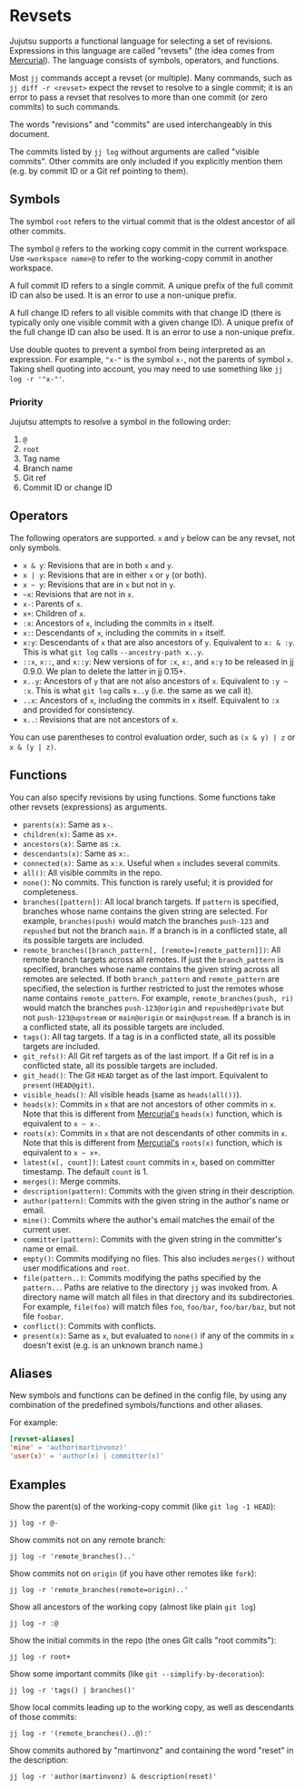 # Revsets

Jujutsu supports a functional language for selecting a set of revisions.
Expressions in this language are called "revsets" (the idea comes from
[Mercurial](https://www.mercurial-scm.org/repo/hg/help/revsets)). The language
consists of symbols, operators, and functions.

Most `jj` commands accept a revset (or multiple). Many commands, such as
`jj diff -r <revset>` expect the revset to resolve to a single commit; it is
an error to pass a revset that resolves to more than one commit (or zero
commits) to such commands.

The words "revisions" and "commits" are used interchangeably in this document.

The commits listed by `jj log` without arguments are called "visible commits".
Other commits are only included if you explicitly mention them (e.g. by commit
ID or a Git ref pointing to them).

## Symbols

The symbol `root` refers to the virtual commit that is the oldest ancestor of
all other commits.

The symbol `@` refers to the working copy commit in the current workspace. Use
`<workspace name>@` to refer to the working-copy commit in another workspace.

A full commit ID refers to a single commit. A unique prefix of the full commit
ID can also be used. It is an error to use a non-unique prefix.

A full change ID refers to all visible commits with that change ID (there is
typically only one visible commit with a given change ID). A unique prefix of
the full change ID can also be used. It is an error to use a non-unique prefix.

Use double quotes to prevent a symbol from being interpreted as an expression.
For example, `"x-"` is the symbol `x-`, not the parents of symbol `x`.
Taking shell quoting into account, you may need to use something like
`jj log -r '"x-"'`.

### Priority

Jujutsu attempts to resolve a symbol in the following order:

1. `@`
2. `root`
3. Tag name
4. Branch name
5. Git ref
6. Commit ID or change ID

## Operators

The following operators are supported. `x` and `y` below can be any revset, not
only symbols.

* `x & y`: Revisions that are in both `x` and `y`.
* `x | y`: Revisions that are in either `x` or `y` (or both).
* `x ~ y`: Revisions that are in `x` but not in `y`.
* `~x`: Revisions that are not in `x`.
* `x-`: Parents of `x`.
* `x+`: Children of `x`.
* `:x`: Ancestors of `x`, including the commits in `x` itself.
* `x:`: Descendants of `x`, including the commits in `x` itself.
* `x:y`: Descendants of `x` that are also ancestors of `y`. Equivalent
   to `x: & :y`. This is what `git log` calls `--ancestry-path x..y`.
* `::x`, `x::`, and `x::y`: New versions of for `:x`, `x:`, and `x:y` to be
  released in jj 0.9.0. We plan to delete the latter in jj 0.15+.
* `x..y`: Ancestors of `y` that are not also ancestors of `x`. Equivalent to
  `:y ~ :x`. This is what `git log` calls `x..y` (i.e. the same as we call it).
* `..x`: Ancestors of `x`, including the commits in `x` itself. Equivalent to
  `:x` and provided for consistency.
* `x..`: Revisions that are not ancestors of `x`.

You can use parentheses to control evaluation order, such as `(x & y) | z` or
`x & (y | z)`.

## Functions

You can also specify revisions by using functions. Some functions take other
revsets (expressions) as arguments.

* `parents(x)`: Same as `x-`.
* `children(x)`: Same as `x+`.
* `ancestors(x)`: Same as `:x`.
* `descendants(x)`: Same as `x:`.
* `connected(x)`: Same as `x:x`. Useful when `x` includes several commits.
* `all()`: All visible commits in the repo.
* `none()`: No commits. This function is rarely useful; it is provided for
  completeness.
* `branches([pattern])`: All local branch targets. If `pattern` is specified,
  branches whose name contains the given string are selected. For example,
  `branches(push)` would match the branches `push-123` and `repushed` but not
  the branch `main`. If a branch is in a conflicted state, all its possible
  targets are included.
* `remote_branches([branch_pattern[, [remote=]remote_pattern]])`: All remote
  branch targets across all remotes. If just the `branch_pattern` is specified,
  branches whose name contains the given string across all remotes are
  selected. If both `branch_pattern` and `remote_pattern` are specified, the
  selection is further restricted to just the remotes whose name contains
  `remote_pattern`. For example, `remote_branches(push, ri)` would match the
  branches `push-123@origin` and `repushed@private` but not `push-123@upstream`
  or `main@origin` or `main@upstream`. If a branch is in a conflicted state,
  all its possible targets are included.
* `tags()`: All tag targets. If a tag is in a conflicted state, all its
  possible targets are included.
* `git_refs()`:  All Git ref targets as of the last import. If a Git ref
  is in a conflicted state, all its possible targets are included.
* `git_head()`: The Git `HEAD` target as of the last import. Equivalent to
  `present(HEAD@git)`.
* `visible_heads()`: All visible heads (same as `heads(all())`).
* `heads(x)`: Commits in `x` that are not ancestors of other commits in `x`.
  Note that this is different from
  [Mercurial's](https://repo.mercurial-scm.org/hg/help/revsets) `heads(x)`
  function, which is equivalent to `x ~ x-`.
* `roots(x)`: Commits in `x` that are not descendants of other commits in `x`.
  Note that this is different from
  [Mercurial's](https://repo.mercurial-scm.org/hg/help/revsets) `roots(x)`
  function, which is equivalent to `x ~ x+`.
* `latest(x[, count])`: Latest `count` commits in `x`, based on committer
  timestamp. The default `count` is 1.
* `merges()`: Merge commits.
* `description(pattern)`: Commits with the given string in their
  description.
* `author(pattern)`: Commits with the given string in the author's name or
  email.
* `mine()`: Commits where the author's email matches the email of the current
  user.
* `committer(pattern)`: Commits with the given string in the committer's
  name or email.
* `empty()`: Commits modifying no files. This also includes `merges()` without
  user modifications and `root`.
* `file(pattern..)`: Commits modifying the paths specified by the `pattern..`.
  Paths are relative to the directory `jj` was invoked from. A directory name
  will match all files in that directory and its subdirectories. For example,
  `file(foo)` will match files `foo`, `foo/bar`, `foo/bar/baz`, but not file
  `foobar`.
* `conflict()`: Commits with conflicts.
* `present(x)`: Same as `x`, but evaluated to `none()` if any of the commits
  in `x` doesn't exist (e.g. is an unknown branch name.)

## Aliases

New symbols and functions can be defined in the config file, by using any
combination of the predefined symbols/functions and other aliases.

For example:

```toml
[revset-aliases]
'mine' = 'author(martinvonz)'
'user(x)' = 'author(x) | committer(x)'
```

## Examples

Show the parent(s) of the working-copy commit (like `git log -1 HEAD`):

```
jj log -r @-
```

Show commits not on any remote branch:

```
jj log -r 'remote_branches()..'
```

Show commits not on `origin` (if you have other remotes like `fork`):

```
jj log -r 'remote_branches(remote=origin)..'
```

Show all ancestors of the working copy (almost like plain `git log`)

```
jj log -r :@
```

Show the initial commits in the repo (the ones Git calls "root commits"):

```
jj log -r root+
```

Show some important commits (like `git --simplify-by-decoration`):

```
jj log -r 'tags() | branches()'
```

Show local commits leading up to the working copy, as well as descendants of
those commits:


```
jj log -r '(remote_branches()..@):'
```

Show commits authored by "martinvonz" and containing the word "reset" in the
description:

```
jj log -r 'author(martinvonz) & description(reset)'
```
